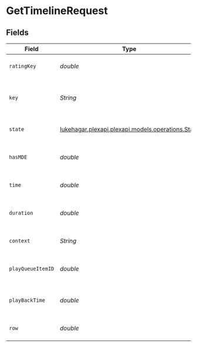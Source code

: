 # GetTimelineRequest


## Fields

| Field                                                                                 | Type                                                                                  | Required                                                                              | Description                                                                           |
| ------------------------------------------------------------------------------------- | ------------------------------------------------------------------------------------- | ------------------------------------------------------------------------------------- | ------------------------------------------------------------------------------------- |
| `ratingKey`                                                                           | *double*                                                                              | :heavy_check_mark:                                                                    | The rating key of the media item                                                      |
| `key`                                                                                 | *String*                                                                              | :heavy_check_mark:                                                                    | The key of the media item to get the timeline for                                     |
| `state`                                                                               | [lukehagar.plexapi.plexapi.models.operations.State](../../models/operations/State.md) | :heavy_check_mark:                                                                    | The state of the media item                                                           |
| `hasMDE`                                                                              | *double*                                                                              | :heavy_check_mark:                                                                    | Whether the media item has MDE                                                        |
| `time`                                                                                | *double*                                                                              | :heavy_check_mark:                                                                    | The time of the media item                                                            |
| `duration`                                                                            | *double*                                                                              | :heavy_check_mark:                                                                    | The duration of the media item                                                        |
| `context`                                                                             | *String*                                                                              | :heavy_check_mark:                                                                    | The context of the media item                                                         |
| `playQueueItemID`                                                                     | *double*                                                                              | :heavy_check_mark:                                                                    | The play queue item ID of the media item                                              |
| `playBackTime`                                                                        | *double*                                                                              | :heavy_check_mark:                                                                    | The playback time of the media item                                                   |
| `row`                                                                                 | *double*                                                                              | :heavy_check_mark:                                                                    | The row of the media item                                                             |